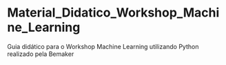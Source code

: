 # Material_Didatico_Workshop_Machine_Learning

Guia didático para o Workshop Machine Learning utilizando Python realizado pela Bemaker